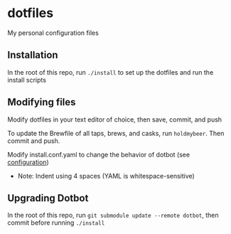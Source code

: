 # dotfiles

My personal configuration files

## Installation
In the root of this repo, run `./install` to set up the dotfiles and run the install scripts

## Modifying files
Modify dotfiles in your text editor of choice, then save, commit, and push

To update the Brewfile of all taps, brews, and casks, run `holdmybeer`. Then commit and push.

Modify install.conf.yaml to change the behavior of dotbot (see [configuration](https://github.com/anishathalye/dotbot#Configuration))
- Note: Indent using 4 spaces (YAML is whitespace-sensitive)

## Upgrading Dotbot
In the root of this repo, run `git submodule update --remote dotbot`, then commit before running `./install`
